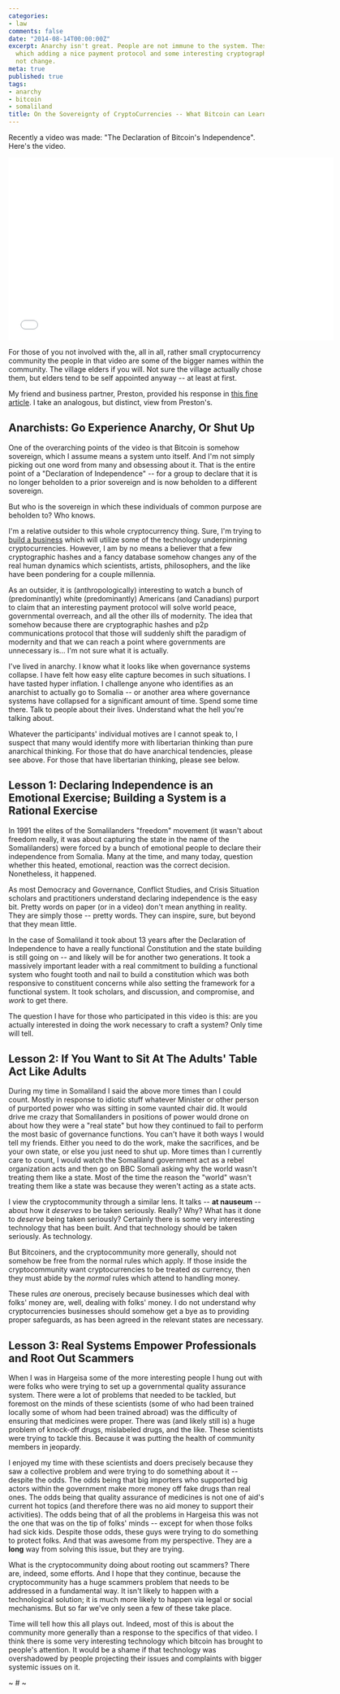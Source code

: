 ```yaml
---
categories:
- law
comments: false
date: "2014-08-14T00:00:00Z"
excerpt: Anarchy isn't great. People are not immune to the system. These are things
  which adding a nice payment protocol and some interesting cryptographic hashes does
  not change.
meta: true
published: true
tags:
- anarchy
- bitcoin
- somaliland
title: On the Sovereignty of CryptoCurrencies -- What Bitcoin can Learn from Somaliland
---
```


Recently a video was made: "The Declaration of Bitcoin's Independence". Here's the video.

<iframe width="640" height="360" src="//www.youtube-nocookie.com/embed/XQqZ9b0S0BY?rel=0" frameborder="0" allowfullscreen></iframe>

For those of you not involved with the, all in all, rather small cryptocurrency community the people in that video are some of the bigger names within the community. The village elders if you will. Not sure the village actually chose them, but elders tend to be self appointed anyway -- at least at first.

My friend and business partner, Preston, provided his response in [this fine article](http://prestonbyrne.com/2014/08/14/tory-2/). I take an analogous, but distinct, view from Preston's.

## Anarchists: Go Experience Anarchy, Or Shut Up

One of the overarching points of the video is that Bitcoin is somehow sovereign, which I assume means a system unto itself. And I'm not simply picking out one word from many and obsessing about it. That is the entire point of a "Declaration of Independence" -- for a group to declare that it is no longer beholden to a prior sovereign and is now beholden to a different sovereign.

But who is the sovereign in which these individuals of common purpose are beholden to? Who knows.

I'm a relative outsider to this whole cryptocurrency thing. Sure, I'm trying to [build a business](https://erisindustries.com) which will utilize some of the technology underpinning cryptocurrencies. However, I am by no means a believer that a few cryptographic hashes and a fancy database somehow changes any of the real human dynamics which scientists, artists, philosophers, and the like have been pondering for a couple millennia.

As an outsider, it is (anthropologically) interesting to watch a bunch of (predominantly) white (predominantly) Americans (and Canadians) purport to claim that an interesting payment protocol will solve world peace, governmental overreach, and all the other ills of modernity. The idea that somehow because there are cryptographic hashes and p2p communications protocol that those will suddenly shift the paradigm of modernity and that we can reach a point where governments are unnecessary is... I'm not sure what it is actually.

I've lived in anarchy. I know what it looks like when governance systems collapse. I have felt how easy elite capture becomes in such situations. I have tasted hyper inflation. I challenge anyone who identifies as an anarchist to actually go to Somalia -- or another area where governance systems have collapsed for a significant amount of time. Spend some time there. Talk to people about their lives. Understand what the hell you're talking about.

Whatever the participants' individual motives are I cannot speak to, I suspect that many would identify more with libertarian thinking than pure anarchical thinking. For those that do have anarchical tendencies, please see above. For those that have libertarian thinking, please see below.

## Lesson 1: Declaring Independence is an Emotional Exercise; Building a System is a Rational Exercise

In 1991 the elites of the Somalilanders "freedom" movement (it wasn't about freedom really, it was about capturing the state in the name of the Somalilanders) were forced by a bunch of emotional people to declare their independence from Somalia. Many at the time, and many today, question whether this heated, emotional, reaction was the correct decision. Nonetheless, it happened.

As most Democracy and Governance, Conflict Studies, and Crisis Situation scholars and practitioners understand declaring independence is the easy bit. Pretty words on paper (or in a video) don't mean anything in reality. They are simply those -- pretty words. They can inspire, sure, but beyond that they mean little.

In the case of Somaliland it took about 13 years after the Declaration of Independence to have a really functional Constitution and the state building is still going on -- and likely will be for another two generations. It took a massively important leader with a real commitment to building a functional system who fought tooth and nail to build a constitution which was both responsive to constituent concerns while also setting the framework for a functional system. It took scholars, and discussion, and compromise, and *work* to get there.

The question I have for those who participated in this video is this: are you actually interested in doing the work necessary to craft a system? Only time will tell.

## Lesson 2: If You Want to Sit At The Adults' Table Act Like Adults

During my time in Somaliland I said the above more times than I could count. Mostly in response to idiotic stuff whatever Minister or other person of purported power who was sitting in some vaunted chair did. It would drive me crazy that Somalilanders in positions of power would drone on about how they were a "real state" but how they continued to fail to perform the most basic of governance functions. You can't have it both ways I would tell my friends. Either you need to do the work, make the sacrifices, and be your own state, or else you just need to shut up. More times than I currently care to count, I would watch the Somaliland government act as a rebel organization acts and then go on BBC Somali asking why the world wasn't treating them like a state. Most of the time the reason the "world" wasn't treating them like a state was because they weren't acting as a state acts.

I view the cryptocommunity through a similar lens. It talks -- **at nauseum** -- about how it *deserves* to be taken seriously. Really? Why? What has it done to *deserve* being taken seriously? Certainly there is some very interesting technology that has been built. And that technology should be taken seriously. As technology.

But Bitcoiners, and the cryptocommunity more generally, should not somehow be free from the normal rules which apply. If those inside the cryptocommunity want cryptocurrencies to be treated *as* currency, then they must abide by the *normal* rules which attend to handling money.

These rules *are* onerous, precisely because businesses which deal with folks' money are, well, dealing with folks' money. I do not understand why cryptocurrencies businesses should somehow get a bye as to providing proper safeguards, as has been agreed in the relevant states are necessary.

## Lesson 3: Real Systems Empower Professionals and Root Out Scammers

When I was in Hargeisa some of the more interesting people I hung out with were folks who were trying to set up a governmental quality assurance system. There were a lot of problems that needed to be tackled, but foremost on the minds of these scientists (some of who had been trained locally some of whom had been trained abroad) was the difficulty of ensuring that medicines were proper. There was (and likely still is) a huge problem of knock-off drugs, mislabeled drugs, and the like. These scientists were trying to tackle this. Because it was putting the health of community members in jeopardy.

I enjoyed my time with these scientists and doers precisely because they saw a collective problem and were trying to do something about it -- despite the odds. The odds being that big importers who supported big actors within the government make more money off fake drugs than real ones. The odds being that quality assurance of medicines is not one of aid's current hot topics (and therefore there was no aid money to support their activities). The odds being that of all the problems in Hargeisa this was not the one that was on the tip of folks' minds -- except for when those folks had sick kids. Despite those odds, these guys were trying to do something to protect folks. And that was awesome from my perspective. They are a **long** way from solving this issue, but they are trying.

What is the cryptocommunity doing about rooting out scammers? There are, indeed, some efforts. And I hope that they continue, because the cryptocommunity has a huge scammers problem that needs to be addressed in a fundamental way. It isn't likely to happen with a technological solution; it is much more likely to happen via legal or social mechanisms. But so far we've only seen a few of these take place.

Time will tell how this all plays out. Indeed, most of this is about the community more generally than a response to the specifics of that video. I think there is some very interesting technology which bitcoin has brought to people's attention. It would be a shame if that technology was overshadowed by people projecting their issues and complaints with bigger systemic issues on it.

~ # ~